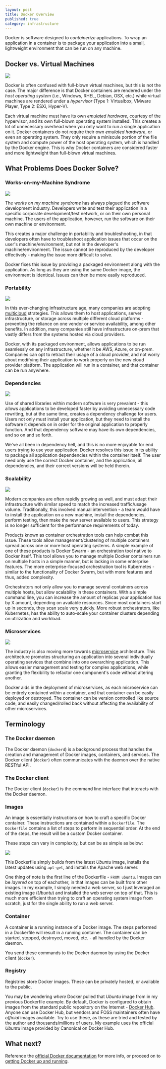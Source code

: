 ```yaml
---
layout: post
title: Docker Overview
published: true
category: infrastructure
---
```


Docker is software designed to *containerize* applications. To wrap an application in a container is to package your application into a small, lightweight environment that can be run on any machine.

## Docker vs. Virtual Machines
![](/images/Docker_vs_vm.png)

Docker is often confused with full-blown virtual machines, but this is not the case. The major difference is that Docker containers are rendered under the *host operating system* (i.e., Windows, RHEL, Debian, OSX, etc.) while virtual machines are rendered under a *hypervisor* (Type 1: Virtualbox, VMware Player, Type 2: ESXi, Hyper-V). 

Each virtual machine must have its own *emulated hardware*, courtesy of the hypervisor, and its own full-blown operating system installed. This creates a lot of unnecessary overhead when you only want to run a single application on it. Docker containers do not require their own *emulated hardware*, or even an operating system. They only require a miniscule portion of the file system and compute power of the host operating system, which is handled by the Docker engine. This is why Docker containers are considered faster and more lightweight than full-blown virtual machines.

## What Problems Does Docker Solve?
### Works-on-my-Machine Syndrome
![](/images/worksonmymachine.png)

The *works on my machine syndrome* has always plagued the software development industry. Developers write and test their application in a specific corporate development/test network, or on their own personal machine. 
The users of the application, however, run the software on their own machine or environment.

This creates a major challenge in portability and troubleshooting, in that developers often have to troubleshoot application issues that occur on the user's machine/environment, but not in the developer's machine/environment.
The issue cannot be reproduced by the developer effectively - making the issue more difficult to solve.

Docker fixes this issue by providing a packaged environment along with the application. As long as they are using the same Docker image, the environment is identical. Issues can then be more easily reproduced.

### Portability
![](/images/portability.png)

In this ever-changing infrastructure age, many companies are adopting [multicloud](https://en.wikipedia.org/wiki/Multicloud) strategies. This allows them to host applications, server infrastructure, or storage across multiple different cloud platforms - preventing the reliance on one vendor or service availability, among other benefits. In addition, many companies still have infrastructure on-prem that vastly differs from the systems hosted via cloud providers.

Docker, with its packaged environment, allows applications to be run seamlessly on any infrastructure, whether it be AWS, Azure, or on-prem. Companies can opt to retract their usage of a cloud provider, and not worry about modifying their application to work properly on the new cloud provider platform. The application will run in a container, and that container can be run anywhere. 

### Dependencies
![](/images/dependencies.png)

Use of shared libraries within modern software is very prevalent - this allows applications to be developed faster by avoiding unnecessary code rewriting, but at the same time, creates a dependency challenge for users. Users not only must install your application, but they need to install the software it depends on in order for the original application to properly function. And that dependency software may have its own dependencies, and so on and so forth. 

We've all been in dependency hell, and this is no more enjoyable for end users trying to use your application. Docker resolves this issue in its ability to package all application dependencies within the container itself. The user need only use the correct Docker container, and the application, all dependencies, and their correct versions will be held therein. 

### Scalability
![](/images/scalability.png)

Modern companies are often rapidly growing as well, and must adapt their infrastructure with similar speed to match the increased traffic/usage volume. Traditionally, this involved manual intervention - a team would have to install the application on a new machine, install the dependencies, perform testing, then make the new server available to users. This strategy is no longer sufficient for the performance requirements of today. 

Products known as container orchestration tools can help combat this issue. These tools allow management/clustering of multiple containers spread across one or more host operating systems. A simple example of one of these products is Docker Swarm - an orchestration tool native to Docker itself. This tool allows you to manage multiple Docker containers run on multiple hosts in a simple manner, but is lacking in some enterprise features. The more enterprise-focused orchestration tool is Kubernetes - similar to the functionality of Docker Swarm, but with more features and thus, added complexity. 

Orchestrators not only allow you to manage several containers across multiple hosts, but allow scalability in these containers. With a simple command line, you can increase the amount of replicas your application has by X amount, depending on available resources. Since most containers start up in seconds, they scan scale very quickly. More robust orchestrators, like Kubernetes, has the ability to auto-scale your container clusters depending on utilization and workload.

### Microservices
![](/images/microservices.png)

The industry is also moving more towards [microservice](https://microservices.io/) architecture. This architecture promotes structuring an application into several individually operating services that combine into one overarching application. This allows easier management and testing for complex applications, while granting the flexibility to refactor one component's code without altering another. 

Docker aids in the deployment of microservices, as each microservice can be entirely contained within a container, and that container can be easily deployed or destroyed. The container can be version controlled like source code, and easily changed/rolled back without affecting the availability of other microservices.

## Terminology
### The Docker daemon
The Docker daemon (`dockerd`) is a background process that handles the creation and management of Docker images, containers, and services. The Docker client (`docker`) often communicates with the daemon over the native RESTful API.

### The Docker client
The Docker client (`docker`) is the command line interface that interacts with the Docker daemon. 

### Images
An image is essentially instructions on how to craft a specific Docker container. These instructions are contained within a `Dockerfile`. The `Dockerfile` contains a list of steps to perform in sequential order. At the end of the steps, the result will be a custom Docker container.

These steps can vary in complexity, but can be as simple as below:

![](/images/dockerfile.PNG)

This Dockerfile simply builds from the latest _Ubuntu_ image, installs the latest updates using `apt-get`, and installs the Apache web server.

One thing of note is the first line of the Dockerfile - `FROM ubuntu`. Images can be _layered_ on top of eachother, in that images can be built from other images. In my example, I simply needed a web server, so I just leveraged an existing image (_Ubuntu_) and installed the web server on top of that. This is much more efficient than trying to craft an operating system image from scratch, just for the single ability to run a web server.

### Container
A container is a running instance of a Docker image. The steps performed in a Dockerfile will result in a running container. The container can be started, stopped, destroyed, moved, etc. - all handled by the Docker daemon. 

You send these commands to the Docker daemon by using the Docker client (`docker`).

### Registry
Registries store Docker images. These can be privately hosted, or available to the public.

You may be wondering _where_ Docker pulled that _Ubuntu_ image from in my previous Dockerfile example. By default, Docker is configured to obtain images from the standard public repository on the Internet - [Docker Hub](https://hub.docker.com/). Anyone can use Docker Hub, but vendors and FOSS maintainers often have _official_ images available. Try to use these, as these are tried and tested by the author and thousands/millions of users. My example uses the official _Ubuntu_ image provided by Canonical on Docker Hub.

## What next?
Reference the [official Docker documentation](https://docs.docker.com) for more info, or proceed on to [getting Docker up and running](https://mehlj.github.io/RunningDocker/).
